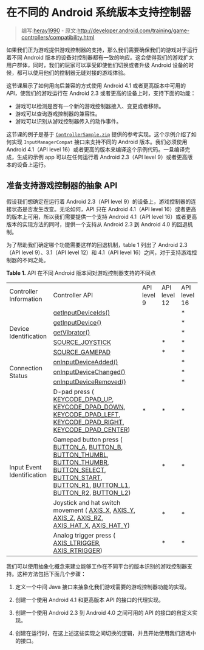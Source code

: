 # 在不同的 Android 系统版本支持控制器

> 编写:[heray1990](https://github.com/heray1990) - 原文:<http://developer.android.com/training/game-controllers/compatibility.html>

如果我们正为游戏提供游戏控制器的支持，那么我们需要确保我们的游戏对于运行着不同 Android 版本的设备对控制器都有一致的响应。这会使得我们的游戏扩大用户群体，同时，我们的玩家可以享受即使他们切换或者升级 Android 设备的时候，都可以使用他们的控制器无缝对接的游戏体验。

这节课展示了如何用向后兼容的方式使用 Android 4.1 或者更高版本中可用的 API，使我们的游戏运行在 Android 2.3 或者更高的设备上时，支持下面的功能：

* 游戏可以检测是否有一个新的游戏控制器接入、变更或者移除。
* 游戏可以查询游戏控制器的兼容性。
* 游戏可以识别从游戏控制器传入的动作事件。

这节课的例子是基于 [`ControllerSample.zip`](http://developer.android.com/shareables/training/ControllerSample.zip) 提供的参考实现。这个示例介绍了如何实现 `InputManagerCompat` 接口来支持不同的 Android 版本。我们必须使用 Android 4.1（API level 16）或者更高的版本来编译这个示例代码。一旦编译完成，生成的示例 app 可以在任何运行着 Android 2.3（API level 9）或者更高版本的设备上运行。

## 准备支持游戏控制器的抽象 API

假设我们想确定在运行着 Android 2.3（API level 9）的设备上，游戏控制器的连接状态是否发生改变。无论如何，API 只在 Android 4.1（API level 16）或者更高的版本上可用，所以我们需要提供一个支持 Android 4.1（API level 16）或者更高版本的实现方法的同时，提供一个支持从 Android 2.3 到 Android 4.0 的回退机制。

为了帮助我们确定哪个功能需要这样的回退机制，table 1 列出了 Android 2.3（API level 9）、3.1（API level 12）和 4.1（API level 16）之间，对于支持游戏控制器的不同之处。

**Table 1.** API 在不同 Android 版本间对游戏控制器支持的不同点

<table>
   <tr>
      <td>Controller Information</td>
      <td>Controller API</td>
      <td>API level 9</td>
      <td>API level 12</td>
      <td>API level 16</td>
   </tr>
   <tr>
      <td rowspan="5">Device Identification</td>
      <td><a href="http://developer.android.com/reference/android/hardware/input/InputManager.html#getInputDeviceIds()">getInputDeviceIds()</a></td>
      <td></td>
      <td></td>
      <td>*</td>
   </tr>
   <tr>
      <td><a href="http://developer.android.com/reference/android/hardware/input/InputManager.html#getInputDevice(int)">getInputDevice()</a></td>
      <td></td>
      <td></td>
      <td>*</td>
   </tr>
   <tr>
      <td><a href="http://developer.android.com/reference/android/view/InputDevice.html#getVibrator()">getVibrator()</a></td>
      <td></td>
      <td></td>
      <td>*</td>
   </tr>
   <tr>
      <td><a href="http://developer.android.com/reference/android/view/InputDevice.html#SOURCE_JOYSTICK">SOURCE_JOYSTICK</a></td>
      <td></td>
      <td>*</td>
      <td>*</td>
   </tr>
   <tr>
      <td><a href="http://developer.android.com/reference/android/view/InputDevice.html#SOURCE_GAMEPAD">SOURCE_GAMEPAD</a></td>
      <td></td>
      <td>*</td>
      <td>*</td>
   </tr>
   <tr>
      <td rowspan="3">Connection Status</td>
      <td><a href="http://developer.android.com/reference/android/hardware/input/InputManager.InputDeviceListener.html#onInputDeviceAdded(int)">onInputDeviceAdded()</a></td>
      <td></td>
      <td></td>
      <td>*</td>
   </tr>
   <tr>
      <td><a href="http://developer.android.com/reference/android/hardware/input/InputManager.InputDeviceListener.html#onInputDeviceChanged(int)">onInputDeviceChanged()</a></td>
      <td></td>
      <td></td>
      <td>*</td>
   </tr>
   <tr>
      <td><a href="http://developer.android.com/reference/android/hardware/input/InputManager.InputDeviceListener.html#onInputDeviceRemoved(int)">onInputDeviceRemoved()</a></td>
      <td></td>
      <td></td>
      <td>*</td>
   </tr>
   <tr>
      <td rowspan="4">Input Event Identification</td>
      <td>D-pad press ( <a href="http://developer.android.com/reference/android/view/KeyEvent.html#KEYCODE_DPAD_UP">KEYCODE_DPAD_UP</a>, <a href="http://developer.android.com/reference/android/view/KeyEvent.html#KEYCODE_DPAD_DOWN">KEYCODE_DPAD_DOWN</a>, <a href="http://developer.android.com/reference/android/view/KeyEvent.html#KEYCODE_DPAD_LEFT">KEYCODE_DPAD_LEFT</a>, <a href="http://developer.android.com/reference/android/view/KeyEvent.html#KEYCODE_DPAD_RIGHT">KEYCODE_DPAD_RIGHT</a>, <a href="http://developer.android.com/reference/android/view/KeyEvent.html#KEYCODE_DPAD_CENTER">KEYCODE_DPAD_CENTER</a>)</td>
      <td>*</td>
      <td>*</td>
      <td>*</td>
   </tr>
   <tr>
      <td>Gamepad button press ( <a href="http://developer.android.com/reference/android/view/KeyEvent.html#KEYCODE_BUTTON_A">BUTTON_A</a>, <a href="http://developer.android.com/reference/android/view/KeyEvent.html#KEYCODE_BUTTON_B">BUTTON_B</a>, <a href="http://developer.android.com/reference/android/view/KeyEvent.html#KEYCODE_BUTTON_THUMBL">BUTTON_THUMBL</a>, <a href="http://developer.android.com/reference/android/view/KeyEvent.html#KEYCODE_BUTTON_THUMBR">BUTTON_THUMBR</a>, <a href="http://developer.android.com/reference/android/view/KeyEvent.html#KEYCODE_BUTTON_SELECT">BUTTON_SELECT</a>, <a href="http://developer.android.com/reference/android/view/KeyEvent.html#KEYCODE_BUTTON_START">BUTTON_START</a>, <a href="http://developer.android.com/reference/android/view/KeyEvent.html#KEYCODE_BUTTON_R1">BUTTON_R1</a>, <a href="http://developer.android.com/reference/android/view/KeyEvent.html#KEYCODE_BUTTON_L1">BUTTON_L1</a>, <a href="http://developer.android.com/reference/android/view/KeyEvent.html#KEYCODE_BUTTON_R2">BUTTON_R2</a>, <a href="http://developer.android.com/reference/android/view/KeyEvent.html#KEYCODE_BUTTON_L2">BUTTON_L2</a>)</td>
      <td></td>
      <td>*</td>
      <td>*</td>
   </tr>
   <tr>
      <td>Joystick and hat switch movement ( <a href="http://developer.android.com/reference/android/view/MotionEvent.html#AXIS_X">AXIS_X</a>, <a href="http://developer.android.com/reference/android/view/MotionEvent.html#AXIS_Y">AXIS_Y</a>, <a href="http://developer.android.com/reference/android/view/MotionEvent.html#AXIS_Z">AXIS_Z</a>, <a href="http://developer.android.com/reference/android/view/MotionEvent.html#AXIS_RZ">AXIS_RZ</a>, <a href="http://developer.android.com/reference/android/view/MotionEvent.html#AXIS_HAT_X">AXIS_HAT_X</a>, <a href="http://developer.android.com/reference/android/view/MotionEvent.html#AXIS_HAT_Y">AXIS_HAT_Y</a>)</td>
      <td></td>
      <td>*</td>
      <td>*</td>
   </tr>
   <tr>
      <td>Analog trigger press ( <a href="http://developer.android.com/reference/android/view/MotionEvent.html#AXIS_LTRIGGER">AXIS_LTRIGGER</a>, <a href="http://developer.android.com/reference/android/view/MotionEvent.html#AXIS_RTRIGGER">AXIS_RTRIGGER</a>)</td>
      <td></td>
      <td>*</td>
      <td>*</td>
   </tr>
</table>

我们可以使用抽象化概念来建立能够工作在不同平台的版本识别的游戏控制器支持。这种方法包括下面几个步骤：

1. 定义一个中间 Java 接口来抽象化我们游戏需要的游戏控制器功能的实现。

2. 创建一个使用 Android 4.1 和更高版本 API 的接口的代理实现。

3. 创建一个使用 Android 2.3 到 Android 4.0 之间可用的 API 的接口的自定义实现。

4. 创建在运行时，在这上述这些实现之间切换的逻辑，并且开始使用我们游戏中的接口。

